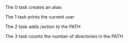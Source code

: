 The 0 task creates an alias

The 1 task prints the current user

The 2 task adds /action to the PATH

The 3 task counts the number of directories in the PATH

